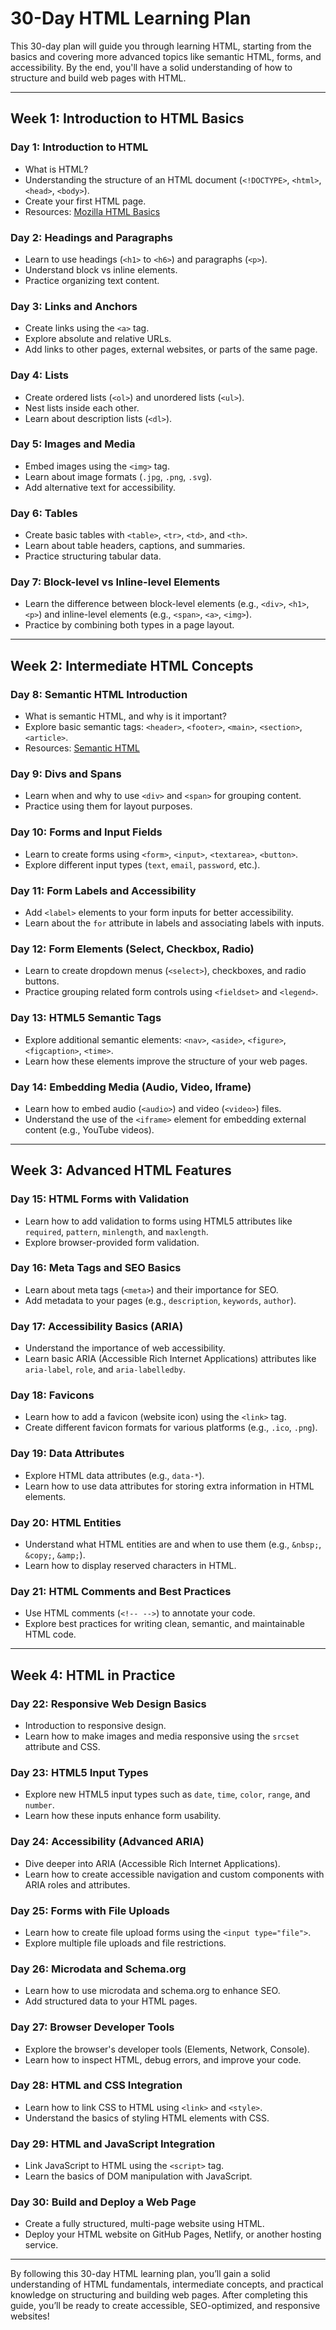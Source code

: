 # 30-Day HTML Learning Plan

This 30-day plan will guide you through learning HTML, starting from the basics and covering more advanced topics like semantic HTML, forms, and accessibility. By the end, you'll have a solid understanding of how to structure and build web pages with HTML.

---

## Week 1: Introduction to HTML Basics

### Day 1: Introduction to HTML

- What is HTML?
- Understanding the structure of an HTML document (`<!DOCTYPE>`, `<html>`, `<head>`, `<body>`).
- Create your first HTML page.
- Resources: [Mozilla HTML Basics](https://developer.mozilla.org/en-US/docs/Learn/Getting_started_with_the_web/HTML_basics)

### Day 2: Headings and Paragraphs

- Learn to use headings (`<h1>` to `<h6>`) and paragraphs (`<p>`).
- Understand block vs inline elements.
- Practice organizing text content.

### Day 3: Links and Anchors

- Create links using the `<a>` tag.
- Explore absolute and relative URLs.
- Add links to other pages, external websites, or parts of the same page.

### Day 4: Lists

- Create ordered lists (`<ol>`) and unordered lists (`<ul>`).
- Nest lists inside each other.
- Learn about description lists (`<dl>`).

### Day 5: Images and Media

- Embed images using the `<img>` tag.
- Learn about image formats (`.jpg`, `.png`, `.svg`).
- Add alternative text for accessibility.

### Day 6: Tables

- Create basic tables with `<table>`, `<tr>`, `<td>`, and `<th>`.
- Learn about table headers, captions, and summaries.
- Practice structuring tabular data.

### Day 7: Block-level vs Inline-level Elements

- Learn the difference between block-level elements (e.g., `<div>`, `<h1>`, `<p>`) and inline-level elements (e.g., `<span>`, `<a>`, `<img>`).
- Practice by combining both types in a page layout.

---

## Week 2: Intermediate HTML Concepts

### Day 8: Semantic HTML Introduction

- What is semantic HTML, and why is it important?
- Explore basic semantic tags: `<header>`, `<footer>`, `<main>`, `<section>`, `<article>`.
- Resources: [Semantic HTML](https://developer.mozilla.org/en-US/docs/Glossary/Semantics)

### Day 9: Divs and Spans

- Learn when and why to use `<div>` and `<span>` for grouping content.
- Practice using them for layout purposes.

### Day 10: Forms and Input Fields

- Learn to create forms using `<form>`, `<input>`, `<textarea>`, `<button>`.
- Explore different input types (`text`, `email`, `password`, etc.).

### Day 11: Form Labels and Accessibility

- Add `<label>` elements to your form inputs for better accessibility.
- Learn about the `for` attribute in labels and associating labels with inputs.

### Day 12: Form Elements (Select, Checkbox, Radio)

- Learn to create dropdown menus (`<select>`), checkboxes, and radio buttons.
- Practice grouping related form controls using `<fieldset>` and `<legend>`.

### Day 13: HTML5 Semantic Tags

- Explore additional semantic elements: `<nav>`, `<aside>`, `<figure>`, `<figcaption>`, `<time>`.
- Learn how these elements improve the structure of your web pages.

### Day 14: Embedding Media (Audio, Video, Iframe)

- Learn how to embed audio (`<audio>`) and video (`<video>`) files.
- Understand the use of the `<iframe>` element for embedding external content (e.g., YouTube videos).

---

## Week 3: Advanced HTML Features

### Day 15: HTML Forms with Validation

- Learn how to add validation to forms using HTML5 attributes like `required`, `pattern`, `minlength`, and `maxlength`.
- Explore browser-provided form validation.

### Day 16: Meta Tags and SEO Basics

- Learn about meta tags (`<meta>`) and their importance for SEO.
- Add metadata to your pages (e.g., `description`, `keywords`, `author`).

### Day 17: Accessibility Basics (ARIA)

- Understand the importance of web accessibility.
- Learn basic ARIA (Accessible Rich Internet Applications) attributes like `aria-label`, `role`, and `aria-labelledby`.

### Day 18: Favicons

- Learn how to add a favicon (website icon) using the `<link>` tag.
- Create different favicon formats for various platforms (e.g., `.ico`, `.png`).

### Day 19: Data Attributes

- Explore HTML data attributes (e.g., `data-*`).
- Learn how to use data attributes for storing extra information in HTML elements.

### Day 20: HTML Entities

- Understand what HTML entities are and when to use them (e.g., `&nbsp;`, `&copy;`, `&amp;`).
- Learn how to display reserved characters in HTML.

### Day 21: HTML Comments and Best Practices

- Use HTML comments (`<!-- -->`) to annotate your code.
- Explore best practices for writing clean, semantic, and maintainable HTML code.

---

## Week 4: HTML in Practice

### Day 22: Responsive Web Design Basics

- Introduction to responsive design.
- Learn how to make images and media responsive using the `srcset` attribute and CSS.

### Day 23: HTML5 Input Types

- Explore new HTML5 input types such as `date`, `time`, `color`, `range`, and `number`.
- Learn how these inputs enhance form usability.

### Day 24: Accessibility (Advanced ARIA)

- Dive deeper into ARIA (Accessible Rich Internet Applications).
- Learn how to create accessible navigation and custom components with ARIA roles and attributes.

### Day 25: Forms with File Uploads

- Learn how to create file upload forms using the `<input type="file">`.
- Explore multiple file uploads and file restrictions.

### Day 26: Microdata and Schema.org

- Learn how to use microdata and schema.org to enhance SEO.
- Add structured data to your HTML pages.

### Day 27: Browser Developer Tools

- Explore the browser's developer tools (Elements, Network, Console).
- Learn how to inspect HTML, debug errors, and improve your code.

### Day 28: HTML and CSS Integration

- Learn how to link CSS to HTML using `<link>` and `<style>`.
- Understand the basics of styling HTML elements with CSS.

### Day 29: HTML and JavaScript Integration

- Link JavaScript to HTML using the `<script>` tag.
- Learn the basics of DOM manipulation with JavaScript.

### Day 30: Build and Deploy a Web Page

- Create a fully structured, multi-page website using HTML.
- Deploy your HTML website on GitHub Pages, Netlify, or another hosting service.

---

By following this 30-day HTML learning plan, you’ll gain a solid understanding of HTML fundamentals, intermediate concepts, and practical knowledge on structuring and building web pages. After completing this guide, you’ll be ready to create accessible, SEO-optimized, and responsive websites!
